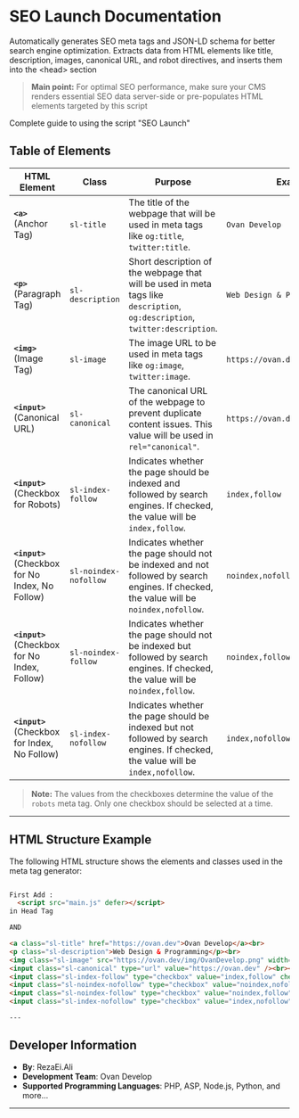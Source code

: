 # SEO Launch Documentation

Automatically generates SEO meta tags and JSON-LD schema for better search engine optimization. Extracts data from HTML elements like title, description, images, canonical URL, and robot directives, and inserts them into the &lt;head> section

> **Main point:** For optimal SEO performance, make sure your CMS renders essential SEO data server-side or pre-populates HTML elements targeted by this script

Complete guide to using the script "SEO Launch"

## Table of Elements

| HTML Element                    | Class                | Purpose                                                                 | Example Value                |
|----------------------------------|----------------------|-------------------------------------------------------------------------|------------------------------|
| **`<a>`** (Anchor Tag)           | `sl-title`           | The title of the webpage that will be used in meta tags like `og:title`, `twitter:title`. | `Ovan Develop`               |
| **`<p>`** (Paragraph Tag)        | `sl-description`     | Short description of the webpage that will be used in meta tags like `description`, `og:description`, `twitter:description`. | `Web Design & Programming`   |
| **`<img>`** (Image Tag)          | `sl-image`           | The image URL to be used in meta tags like `og:image`, `twitter:image`. | `https://ovan.dev/img/OvanDevelop.png` |
| **`<input>`** (Canonical URL)   | `sl-canonical`       | The canonical URL of the webpage to prevent duplicate content issues. This value will be used in `rel="canonical"`. | `https://ovan.dev`           |
| **`<input>`** (Checkbox for Robots)  | `sl-index-follow`    | Indicates whether the page should be indexed and followed by search engines. If checked, the value will be `index,follow`. | `index,follow`              |
| **`<input>`** (Checkbox for No Index, No Follow) | `sl-noindex-nofollow` | Indicates whether the page should not be indexed and not followed by search engines. If checked, the value will be `noindex,nofollow`. | `noindex,nofollow`          |
| **`<input>`** (Checkbox for No Index, Follow) | `sl-noindex-follow` | Indicates whether the page should not be indexed but followed by search engines. If checked, the value will be `noindex,follow`. | `noindex,follow`            |
| **`<input>`** (Checkbox for Index, No Follow) | `sl-index-nofollow` | Indicates whether the page should be indexed but not followed by search engines. If checked, the value will be `index,nofollow`. | `index,nofollow`            |

> **Note:** The values from the checkboxes determine the value of the `robots` meta tag. Only one checkbox should be selected at a time.

---

## HTML Structure Example

The following HTML structure shows the elements and classes used in the meta tag generator:

```html

First Add :
  <script src="main.js" defer></script>
in Head Tag

AND

<a class="sl-title" href="https://ovan.dev">Ovan Develop</a><br>
<p class="sl-description">Web Design & Programming</p><br>
<img class="sl-image" src="https://ovan.dev/img/OvanDevelop.png" width="100" /><br><br>
<input class="sl-canonical" type="url" value="https://ovan.dev" /><br><br>
<input class="sl-index-follow" type="checkbox" value="index,follow" checked />
<input class="sl-noindex-nofollow" type="checkbox" value="noindex,nofollow" /><br><br>
<input class="sl-noindex-follow" type="checkbox" value="noindex,follow" />
<input class="sl-index-nofollow" type="checkbox" value="index,nofollow" />

---
```
## Developer Information

- **By**: RezaEi.Ali
- **Development Team**: Ovan Develop
- **Supported Programming Languages**: PHP, ASP, Node.js, Python, and more...

---
